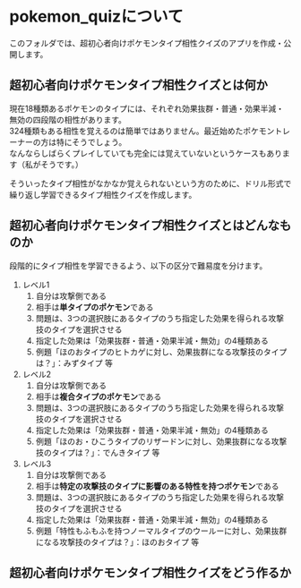 # pokemon_quizについて
このフォルダでは、超初心者向けポケモンタイプ相性クイズのアプリを作成・公開します。

## 超初心者向けポケモンタイプ相性クイズとは何か
現在18種類あるポケモンのタイプには、それぞれ効果抜群・普通・効果半減・無効の四段階の相性があります。  
324種類もある相性を覚えるのは簡単ではありません。最近始めたポケモントレーナーの方は特にそうでしょう。  
なんならしばらくプレイしていても完全には覚えていないというケースもあります（私がそうです。）  

そういったタイプ相性がなかなか覚えられないという方のために、ドリル形式で繰り返し学習できるタイプ相性クイズを作成します。

## 超初心者向けポケモンタイプ相性クイズとはどんなものか
段階的にタイプ相性を学習できるよう、以下の区分で難易度を分けます。

1. レベル1
   1. 自分は攻撃側である
   2. 相手は**単タイプのポケモン**である
   3. 問題は、3つの選択肢にあるタイプのうち指定した効果を得られる攻撃技のタイプを選択させる
   4. 指定した効果は「効果抜群・普通・効果半減・無効」の4種類ある
   5. 例題「ほのおタイプのヒトカゲに対し、効果抜群になる攻撃技のタイプは？」：みずタイプ 等
2. レベル2
   1. 自分は攻撃側である
   2. 相手は**複合タイプのポケモン**である
   3. 問題は、3つの選択肢にあるタイプのうち指定した効果を得られる攻撃技のタイプを選択させる
   4. 指定した効果は「効果抜群・普通・効果半減・無効」の4種類ある
   5. 例題「ほのお・ひこうタイプのリザードンに対し、効果抜群になる攻撃技のタイプは？」：でんきタイプ 等
3. レベル3
   1. 自分は攻撃側である
   2. 相手は**特定の攻撃技のタイプに影響のある特性を持つポケモン**である
   3. 問題は、3つの選択肢にあるタイプのうち指定した効果を得られる攻撃技のタイプを選択させる
   4. 指定した効果は「効果抜群・普通・効果半減・無効」の4種類ある
   5. 例題「特性もふもふを持つノーマルタイプのウールーに対し、効果抜群になる攻撃技のタイプは？」：ほのおタイプ 等


## 超初心者向けポケモンタイプ相性クイズをどう作るか
